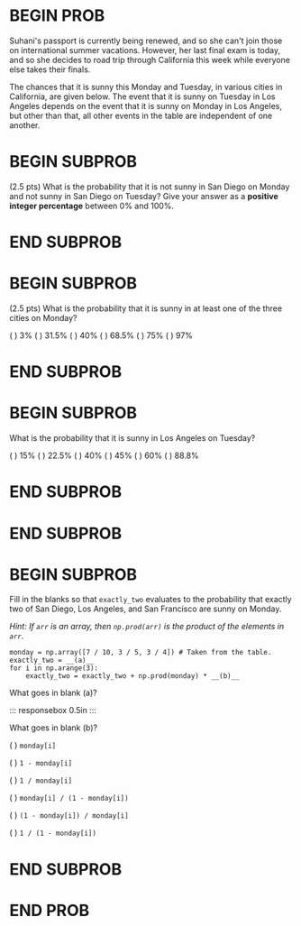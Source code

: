 # BEGIN PROB

Suhani's passport is currently being renewed, and so she can't join
those on international summer vacations. However, her last final exam is
today, and so she decides to road trip through California this week
while everyone else takes their finals.

The chances that it is sunny this Monday and Tuesday, in various cities
in California, are given below. The event that it is sunny on Tuesday in
Los Angeles depends on the event that it is sunny on Monday in Los
Angeles, but other than that, all other events in the table are
independent of one another.

# BEGIN SUBPROB

(2.5 pts) What is the probability that it is not sunny in San Diego on
Monday and not sunny in San Diego on Tuesday? Give your answer as a
**positive integer percentage** between 0% and 100%.

# END SUBPROB

# BEGIN SUBPROB

(2.5 pts) What is the probability that it is sunny in at least one of
the three cities on Monday?

( ) $3\%$ ( ) $31.5\%$ ( ) $40\%$ ( ) $68.5\%$ ( ) $75\%$ ( ) $97\%$

# END SUBPROB

# BEGIN SUBPROB

What is the probability that it is sunny in Los Angeles on Tuesday?

( ) $15\%$ ( ) $22.5\%$ ( ) $40\%$ ( ) $45\%$ ( ) $60\%$ ( ) $88.8\%$

# END SUBPROB

# END SUBPROB

# BEGIN SUBPROB

Fill in the blanks so that `exactly_two` evaluates to the probability
that exactly two of San Diego, Los Angeles, and San Francisco are sunny
on Monday.

*Hint: If `arr` is an array, then `np.prod(arr)` is the product of the
elements in `arr`.*

    monday = np.array([7 / 10, 3 / 5, 3 / 4]) # Taken from the table.
    exactly_two = __(a)__
    for i in np.arange(3):
        exactly_two = exactly_two + np.prod(monday) * __(b)__

What goes in blank (a)?

::: responsebox
0.5in
:::

What goes in blank (b)?

( ) `monday[i]`

( ) `1 - monday[i]`

( ) `1 / monday[i]`

( ) `monday[i] / (1 - monday[i])`

( ) `(1 - monday[i]) / monday[i]`

( ) `1 / (1 - monday[i])`

# END SUBPROB

# END PROB